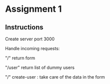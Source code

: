 # Assignment 1

## Instructions

Create server port 3000

Handle incoming requests:

"/" return form

"/user" return list of dummy users

"/" create-user : take care of the data in the form
